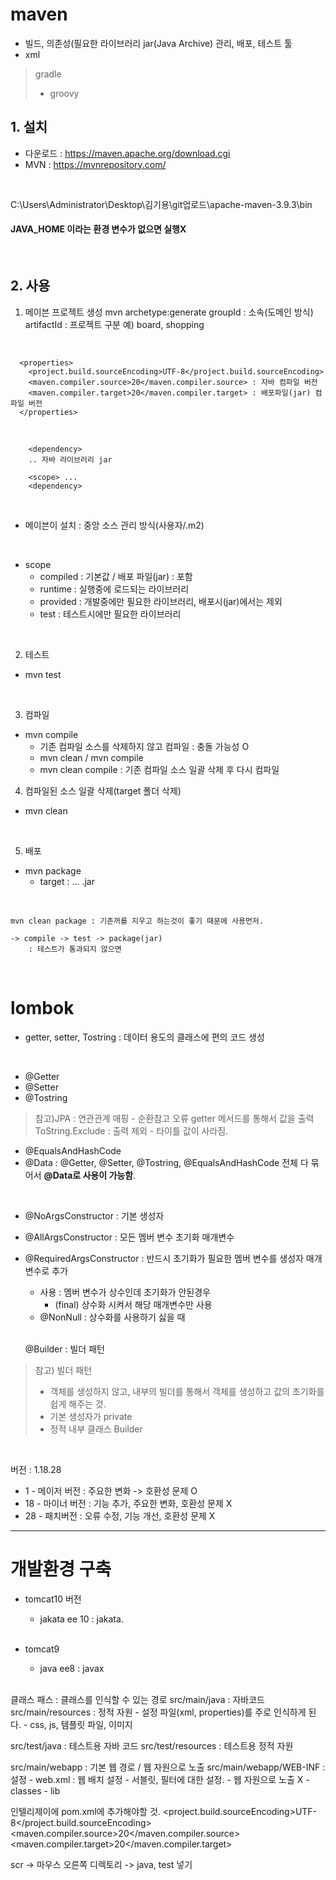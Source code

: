 # maven
- 빌드, 의존성(필요한 라이브러리 jar(Java Archive) 관리, 배포, 테스트 툴
- xml

> gradle
> - groovy

## 1. 설치
- 다운로드 : https://maven.apache.org/download.cgi
- MVN : https://mvnrepository.com/
<br>

C:\Users\Administrator\Desktop\김기용\git업로드\apache-maven-3.9.3\bin
<br>

#### JAVA_HOME 이라는 환경 변수가 없으면 실행X
<br>

## 2. 사용
1) 메이븐 프로젝트 생성
mvn archetype:generate
	groupId : 소속(도메인 방식)
	artifactId : 프로젝트 구분 예) board, shopping
<br>

```
  <properties>
    <project.build.sourceEncoding>UTF-8</project.build.sourceEncoding>
    <maven.compiler.source>20</maven.compiler.source> : 자바 컴파일 버전
    <maven.compiler.target>20</maven.compiler.target> : 배포파일(jar) 컴파일 버전
  </properties>
```

<br>

```
	<dependency>
	.. 자바 라이브러리 jar
	
	<scope> ...
	<dependency>
```

<br>

- 메이븐이 설치 : 중앙 소스 관리 방식(사용자/.m2)
<br>

- scope
	- compiled : 기본값 / 배포 파일(jar) : 포함
	- runtime : 실행중에 로드되는 라이브러리
	- provided : 개발중에만 필요한 라이브러리, 배포시(jar)에서는 제외
	- test : 테스트시에만 필요한 라이브러리
<br>

2) 테스트
- mvn test
<br>

3) 컴파일
- mvn compile
	- 기존 컴파일 소스를 삭제하지 않고 컴파일 : 충돌 가능성 O
	- mvn clean / mvn compile
	- mvn clean compile : 기존 컴파일 소스 일괄 삭제 후 다시 컴파일

4) 컴파일된 소스 일괄 삭제(target 폴더 삭제)
- mvn clean
<br>

5) 배포
- mvn package
	- target : ...  .jar
<br>

	mvn clean package : 기존꺼를 지우고 하는것이 좋기 때문에 사용먼저.
	
	-> compile -> test -> package(jar)
		: 테스트가 통과되지 않으면 
<br>

# lombok
- getter, setter, Tostring
	: 데이터 용도의 클래스에 편의 코드 생성
<br>

- @Getter
- @Setter
- @Tostring

>참고)JPA : 연관관계 매핑 - 순환참고 오류
>getter 메서드를 통해서 값을 출력
>ToString.Exclude : 출력 제외 - 타이틀 값이 사라짐.
 
- @EqualsAndHashCode
- @Data : @Getter, @Setter, @Tostring, @EqualsAndHashCode 전체 다 묶어서 **@Data로 사용이 가능함**.
<br>

- @NoArgsConstructor : 기본 생성자
- @AllArgsConstructor : 모든 멤버 변수 초기화 매개변수
- @RequiredArgsConstructor : 반드시 초기화가 필요한 멤버 변수를 생성자 매개변수로 추가
	- 사용 : 멤버 변수가 상수인데 초기화가 안된경우
		- (final) 상수화 시켜서 해당 매개변수만 사용
	- @NonNull : 상수화를 사용하기 싫을 때
	<br>
	
	@Builder : 빌더 패턴

> 참고) 빌더 패턴
> - 객체를 생성하지 않고, 내부의 빌더를 통해서 객체를 생성하고 값의 초기화를 쉽게 해주는 것.
> - 기본 생성자가 private
> - 정적 내부 클래스 Builder
<br>


버전 : 1.18.28
- 1 -  메이저 버전 : 주요한 변화 -> 호환성 문제 O
- 18 - 마이너 버전 : 기능 추가, 주요한 변화, 호환성 문제 X
- 28 - 패치버전 : 오류 수정, 기능 개선, 호환성 문제 X



--------------
# 개발환경 구축

- tomcat10 버전
	- jakata ee 10 : jakata.
	<br>
	
- tomcat9 
	- java ee8 : javax
	<br>
	
	
클래스 패스 : 클래스를 인식할 수 있는 경로
src/main/java : 자바코드
src/main/resources : 정적 자원 - 설정 파일(xml, properties)를 주로 인식하게 된다.
														- css, js, 템플릿 파일, 이미지

src/test/java : 테스트용 자바 코드
src/test/resources : 테스트용 정적 자원

src/main/webapp : 기본 웹 경로 / 웹 자원으로 노출
src/main/webapp/WEB-INF : 설정
	- web.xml : 웹 배치 설정 - 서블릿, 필터에 대한 설정.
	- 웹 자원으로 노출 X
	- classes 
	- lib












인텔리제이에 pom.xml에 추가해야할 것.
  <properties>
    <project.build.sourceEncoding>UTF-8</project.build.sourceEncoding>
    <maven.compiler.source>20</maven.compiler.source>
    <maven.compiler.target>20</maven.compiler.target>
  </properties>
	
scr -> 마우스 오른쪽 디렉토리 -> java, test 넣기
